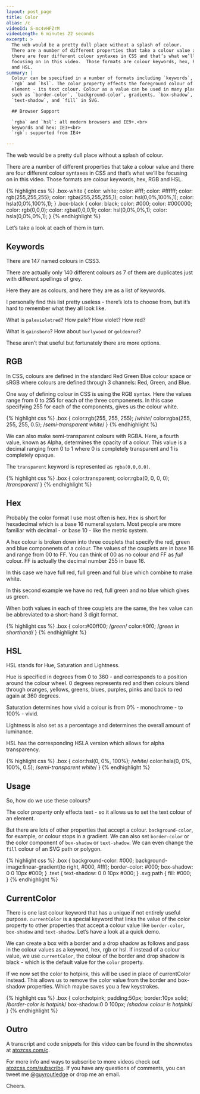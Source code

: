 ```yaml
---
layout: post_page
title: Color
alias: /c
videoId: S-mc4vHFZrM
videoLength: 6 minutes 22 seconds
excerpt: >
  The web would be a pretty dull place without a splash of colour.
  There are a number of different properties that take a colour value and
  there are four different colour syntaxes in CSS and that’s what we’ll be
  focusing on in this video.  Those formats are colour keywords, hex, RGB
  and HSL.
summary: |
  Colour can be specified in a number of formats including `keywords`, `hex`,
  `rgb` and `hsl`. The color property effects the foreground colour of an
  element - its text colour. Colour as a value can be used in many places
  such as `border-color`, `background-color`, gradients, `box-shadow`, 
  `text-shadow`, and `fill` in SVG.

  ## Browser Support

  `rgba` and `hsl`: all modern browsers and IE9+.<br>
  keywords and hex: IE3+<br>
  `rgb`: supported from IE4+

---
```


The web would be a pretty dull place without a splash of colour.

There are a number of different properties that take a colour value and
there are four different colour syntaxes in CSS and that’s what we’ll be
focusing on in this video.  Those formats are colour keywords, hex, RGB
and HSL.

{% highlight css %}
.box-white {
   color: white;
   color: #fff;
   color: #ffffff;
   color: rgb(255,255,255);
   color: rgba(255,255,255,1);
   color: hsl(0,0%,100%,1);
   color: hsla(0,0%,100%,1);
}
.box-black {
   color: black;
   color: #000;
   color: #000000;
   color: rgb(0,0,0);
   color: rgba(0,0,0,1);
   color: hsl(0,0%,0%,1);
   color: hsla(0,0%,0%,1);
}
{% endhighlight %}

Let’s take a look at each of them in turn.


## Keywords

There are 147 named colours in CSS3.

There are actually only 140 different colours as 7 of them are
duplicates just with different spellings of grey. 

Here they are as colours, and here they are as a list of keywords.

I personally find this list pretty useless - there’s lots to
choose from, but it’s hard to remember what they all look like.

What is `palevioletred`? How pale? How violet? How red?

What is `gainsboro`?
How about `burlywood` or `goldenrod`?

These aren’t that useful but fortunately there are more options.


## RGB

In CSS, colours are defined in the standard Red Green Blue colour space
or sRGB where colours are defined through 3 channels: Red, Green, and
Blue.

One way of defining colour in CSS is using the RGB syntax.  Here the
values range from 0 to 255 for each of the three componenets. In this case
specifying 255 for each of the components, gives us the colour white.

{% highlight css %}
.box {
	color:rgb(255, 255, 255); /*white*/
	color:rgba(255, 255, 255, 0.5); /*semi-transparent white*/
}
{% endhighlight %}

We can also make semi-transparent colours with RGBA. Here, a fourth
value, known as Alpha, determines the opacity of a colour. This value is
a decimal ranging from 0 to 1 where 0 is completely transparent and 1 is
completely opaque. 

The `transparent` keyword is represented as `rgba(0,0,0,0)`.

{% highlight css %}
.box {
	color:transparent;
	color:rgba(0, 0, 0, 0); /*transparent*/
}
{% endhighlight %}


## Hex

Probably the color format I use most often is hex. Hex is short for
hexadecimal which is a base 16 numeral system. Most people are more familiar
with decimal - or base 10 - like the metric system.

A hex colour is broken down into three couplets that specify the red,
green and blue componenets of a colour. The values of the couplets are
in base 16 and range from 00 to FF. You can think of 00 as no colour and
FF as *full* colour. FF is actually the decimal number 255 in base 16.

In this case we have full red, full green and full blue which combine to
make white.

In this second example we have no red, full green and no blue which gives us
green.

When both values in each of three couplets are the same, the hex value can be
abbreviated to a short-hand 3 digit format.

{% highlight css %}
.box {
	color:#00ff00; /*green*/
	color:#0f0; /*green in shorthand*/
}
{% endhighlight %}


## HSL

HSL stands for Hue, Saturation and Lightness. 

Hue is specified in degrees from 0 to 360 - and corresponds to
a position around the colour wheel. 0 degrees represents red and then
colours blend through oranges, yellows, greens, blues, purples, pinks 
and back to red again at 360 degrees.

Saturation determines how vivid a colour is from 0% - monochrome - to
100% - vivid.

Lightness is also set as a percentage and determines the overall
amount of luminance.

HSL has the corresponding HSLA version which allows for alpha
transparency.

{% highlight css %}
.box {
	color:hsl(0, 0%, 100%); /*white*/
	color:hsla(0, 0%, 100%, 0.5); /*semi-transparent white*/
}
{% endhighlight %}


## Usage

So, how do we use these colours?

The color property only effects text - so it allows us to set the text
colour of an element.

But there are lots of other properties that accept a colour.
`background-color`, for example, or colour stops in a gradient. We can
also set `border-color` or the color component of `box-shadow` or
`text-shadow`. We can even change the `fill` colour of an SVG path or
polygon.

{% highlight css %}
.box {
	background-color: #000;
	background-image:linear-gradient(to right, #000, #fff);
	border-color: #000;
	box-shadow: 0 0 10px #000;
}
.text {
	text-shadow: 0 0 10px #000;
}
.svg path {
	fill: #000;
}
{% endhighlight %}


## CurrentColor

There is one last colour keyword that has a unique if not entirely
useful purpose.  `currentColor` is a special keyword that links the
value of the color property to other properties that accept a colour
value like `border-color`, `box-shadow` and `text-shadow`. Let’s have
a look at a quick demo.

We can create a box with a border and a drop shadow as follows and pass
in the colour values as a keyword, hex, rgb or hsl. If instead of
a colour value, we use `currentColor`, the colour of the border and
drop shadow is black - which is the default value for the `color` property.

If we now set the color to hotpink, this will be used in place of
currentColor instead. This allows us to remove the color value from the
border and box-shadow properties. Which maybe saves you a few keystrokes.

{% highlight css %}
.box {
	color:hotpink;
	padding:50px;
	border:10px solid; /*border-color is hotpink*/
	box-shadow:0 0 100px; /*shadow colour is hotpink*/
}
{% endhighlight %}


## Outro

A transcript and code snippets for this video can be found in the
shownotes at [atozcss.com/c](http://www.atozcss.com/c).

For more info and ways to subscribe to more videos check out
[atozcss.com/subscribe](http://www.atozcss.com/subscribe).  If you have
any questions of comments, you can tweet me 
[@guyroutledge](http://www.twitter.com/guyroutledge) or drop me an email.

Cheers.


